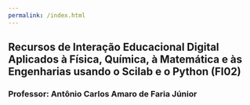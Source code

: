 ```yaml
---
permalink: /index.html
---
```


## Recursos de Interação Educacional Digital Aplicados à Física, Química, à Matemática e às Engenharias usando o Scilab e o Python (FI02)
### Professor: Antônio Carlos Amaro de Faria Júnior
